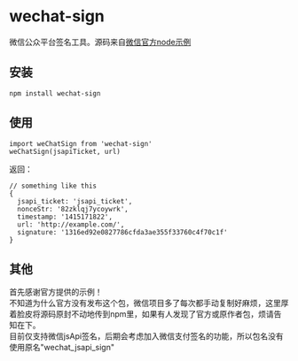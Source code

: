 # wechat-sign
微信公众平台签名工具。源码来自[微信官方node示例](http://mp.weixin.qq.com/wiki/11/74ad127cc054f6b80759c40f77ec03db.html#.E9.99.84.E5.BD.956-DEMO.E9.A1.B5.E9.9D.A2.E5.92.8C.E7.A4.BA.E4.BE.8B.E4.BB.A3.E7.A0.81)

## 安装
```
npm install wechat-sign
```
## 使用
```
import weChatSign from 'wechat-sign'
weChatSign(jsapiTicket, url)
```
返回：
```
// something like this
{
  jsapi_ticket: 'jsapi_ticket',
  nonceStr: '82zklqj7ycoywrk',
  timestamp: '1415171822',
  url: 'http://example.com/',
  signature: '1316ed92e0827786cfda3ae355f33760c4f70c1f'
}
```
## 其他
首先感谢官方提供的示例！<br>
不知道为什么官方没有发布这个包，微信项目多了每次都手动复制好麻烦，这里厚着脸皮将源码原封不动地传到npm里，如果有人发现了官方或原作者包，烦请告知在下。<br>
目前仅支持微信jsApi签名，后期会考虑加入微信支付签名的功能，所以包名没有使用原名"wechat_jsapi_sign"
